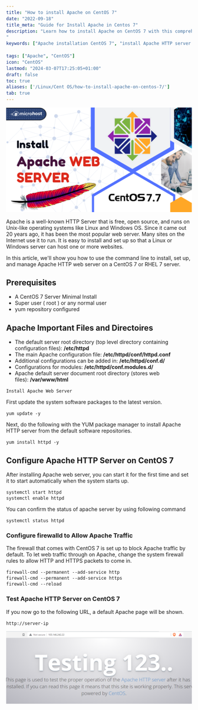 ```yaml
---
title: "How to install Apache on CentOS 7"
date: "2022-09-18"
title_meta: "Guide for Install Apache in Centos 7"
description: "Learn how to install Apache on CentOS 7 with this comprehensive step-by-step guide. Follow detailed instructions to set up the Apache HTTP server, configure virtual hosts, and manage web services on your CentOS 7 system. Start hosting websites and applications with Apache's robust features on CentOS 7. 
"
keywords: ["Apache installation CentOS 7", "install Apache HTTP server CentOS 7", "CentOS 7 Apache setup guide", "Apache web server CentOS 7 tutorial", "Apache install command CentOS 7", "configure Apache CentOS 7", "Apache virtual host CentOS 7", "CentOS 7 Apache web server installation"]

tags: ["Apache", "CentOS"]
icon: "CentOS"
lastmod: "2024-03-07T17:25:05+01:00"
draft: false
toc: true
aliases: ['/Linux/Cent OS/how-to-install-apache-on-centos-7/']
tab: true
---
```


![Install apache on centos](images/How-to-install-apache-web-server-on-centos-7.7-1024x576.png)

Apache is a well-known HTTP Server that is free, open source, and runs on Unix-like operating systems like Linux and Windows OS. Since it came out 20 years ago, it has been the most popular web server. Many sites on the Internet use it to run. It is easy to install and set up so that a Linux or Windows server can host one or more websites.

In this article, we'll show you how to use the command line to install, set up, and manage Apache HTTP web server on a CentOS 7 or RHEL 7 server.

## Prerequisites

- A CentOS 7 Server Minimal Install
- Super user ( root ) or any normal user
- yum repository configured

## Apache Important Files and Directoires

- The default server root directory (top level directory containing configuration files): **/etc/httpd**
- The main Apache configuration file: **/etc/httpd/conf/httpd.conf**
- Additional configurations can be added in: **/etc/httpd/conf.d/**
- Configurations for modules: **/etc/httpd/conf.modules.d/**
- Apache default server document root directory (stores web files): **/var/www/html**

```
Install Apache Web Server
```
First update the system software packages to the latest version.

```
yum update -y
```
Next, do the following with the YUM package manager to install Apache HTTP server from the default software repositories.

```
yum install httpd -y
```
## Configure Apache HTTP Server on CentOS 7

After installing Apache web server, you can start it for the first time and set it to start automatically when the system starts up.

```
systemctl start httpd
systemctl enable httpd
```
You can confirm the status of apache server by using following command

```
systemctl status httpd
```
### Configure firewalld to Allow Apache Traffic

The firewall that comes with CentOS 7 is set up to block Apache traffic by default. To let web traffic through on Apache, change the system firewall rules to allow HTTP and HTTPS packets to come in.

```
firewall-cmd --permanent --add-service http
firewall-cmd --permanent --add-service https
firewall-cmd --reload
```
### Test Apache HTTP Server on CentOS 7

If you now go to the following URL, a default Apache page will be shown.

```
http://server-ip
```

![](images/image-79-1024x402.png)
